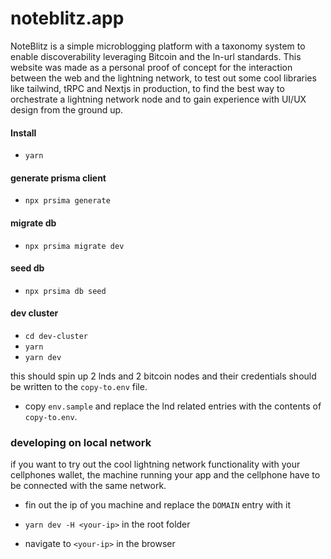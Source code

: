 # noteblitz.app

NoteBlitz is a simple microblogging platform with a taxonomy system to enable discoverability leveraging Bitcoin and the ln-url standards. This website was made as a personal proof of concept for the interaction between the web and the lightning network, to test out some cool libraries like tailwind, tRPC and Nextjs in production, to find the best way to orchestrate a lightning network node and to gain experience with UI/UX design from the ground up.

#### Install

* `yarn`

#### generate prisma client

* `npx prsima generate`

#### migrate db

* `npx prsima migrate dev`

#### seed db

* `npx prsima db seed`

#### dev cluster

* `cd dev-cluster`
* `yarn`
* `yarn dev`

this should spin up 2 lnds and 2 bitcoin nodes and their credentials should be written to the `copy-to.env` file. 

* copy `env.sample` and replace the lnd related entries with the contents of `copy-to.env`.

### developing on local network

if you want to try out the cool lightning network functionality with your cellphones wallet, the machine running your app and the cellphone have to be connected with the same network.

* fin out the ip of you machine and replace the `DOMAIN` entry with it
* `yarn dev -H <your-ip>` in the root folder

* navigate to `<your-ip>` in the browser